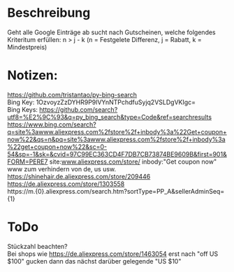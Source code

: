 # Beschreibung
Geht alle Google Einträge ab sucht nach Gutscheinen, welche folgendes Kriteritum erfüllen: n > j - k (n = Festgelete Differenz, j = Rabatt, k = Mindestpreis)

# Notizen:<br />
https://github.com/tristantao/py-bing-search<br />
Bing Key: 1OzvoyzZzDYHR9P9lVYnNTPchdfuSyjq2VSLDgVKIgc=<br />
Bing Keys: https://github.com/search?utf8=%E2%9C%93&q=py_bing_search&type=Code&ref=searchresults<br />
https://www.bing.com/search?q=site%3awww.aliexpress.com%2fstore%2f+inbody%3a%22Get+coupon+now%22&qs=n&pq=site%3awww.aliexpress.com%2fstore%2f+inbody%3a%22get+coupon+now%22&sc=0-54&sp=-1&sk=&cvid=97C99EC363CD4F7DB7CB73874BE9609B&first=901&FORM=PERE7
site:www.aliexpress.com/store/ inbody:"Get coupon now"<br />
www zum verhindern von de, us usw.<br />
https://shinehair.de.aliexpress.com/store/209446<br />
https://de.aliexpress.com/store/1303558<br />
https://m.{0}.aliexpress.com/search.htm?sortType=PP_A&sellerAdminSeq={1}<br />

# ToDo
Stückzahl beachten?<br />
Bei shops wie https://de.aliexpress.com/store/1463054 erst nach "off US $100" gucken dann das nächst darüber gelegende "US $10"<br />